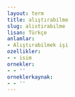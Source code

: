 ```yaml
---
layout: term
title: alıştırabilme
slug: alistirabilme
lisan: Türkçe
anlamlar:
- Alıştırabilmek işi
ozellikler:
- - isim
ornekler:
- - ''
orneklerkaynak:
- - ''
---
```

